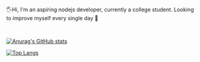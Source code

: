 🖐Hi, I'm an aspiring nodejs developer, currently a college student. Looking to improve myself every single day 😤

</br>

[![Anurag's GitHub stats](https://github-readme-stats.vercel.app/api?username=ZachHung&hide=stars&show_icons=true&theme=nord&bg_color=232731)](https://github.com/anuraghazra/github-readme-stats)

[![Top Langs](https://github-readme-stats.vercel.app/api/top-langs/?username=ZachHung&theme=nord&bg_color=232731&layout=compact)](https://github.com/anuraghazra/github-readme-stats)
